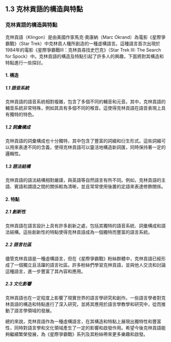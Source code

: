 ## 1.3 克林貢語的構造與特點

### 克林貢語的構造與特點

克林貢語（Klingon）是由美國作家馬克·奧康納（Marc Okrand）為電影《星際爭霸戰》（Star Trek）中克林貢人種所創造的一種虛構語言。這種語言首次出現於1984年的電影《星際爭霸戰III：克林貢尋找史巴克》（Star Trek III: The Search for Spock）中。克林貢語的構造及特點引起了許多人的興趣，下面將對其構造和特點進行一些探討。

#### 1. **構造**

##### 1.1 語音系統
克林貢語的語音系統相對複雜，包含了多個不同的輔音和元音。其中，克林貢語的輔音系統非常特殊，例如其具有多個不同的喉音。這使得克林貢語在語音表現上具有獨特的特色。

##### 1.2 詞彙構成
克林貢語的詞彙構成也十分獨特，其中包含了豐富的詞綴和衍生形式。這些詞綴可以用來表達不同的含義，使得克林貢語可以靈活地構造新詞匯，同時保持著一定的邏輯性。

##### 1.3 語法結構
克林貢語的語法結構相對嚴謹，與英語等自然語言有所不同。例如，克林貢語的主語、賓語和謂語之間的關係較為清晰，並且常常使用後置的定語來表達修飾關係。

#### 2. **特點**

##### 2.1 創新性
克林貢語在語言設計上具有許多創新之處，包括其獨特的語音系統、詞彙構成和語法結構。這些創新性的特點使得克林貢語成為一個獨特而豐富的語言系統。

##### 2.2 語言社區
儘管克林貢語是一種虛構語言，但在《星際爭霸戰》粉絲群體中，克林貢語已經形成了一個獨立且活躍的語言社區。許多粉絲們學習克林貢語，並與他人交流和討論這種語言，進一步豐富了其內容和應用。

##### 2.3 文化影響
克林貢語也在一定程度上影響了現實世界的語言學研究和創作。一些語言學者對克林貢語的構造和特點進行了深入研究，並將其應用於語言學教學和研究中，從而推動了語言學領域的發展。

總的來說，克林貢語作為一種虛構語言，在其構造和特點上展現出獨特性和豐富性，同時對語言學和文化領域產生了一定的影響和啟發作用。希望今後克林貢語能夠繼續繁榮發展，為《星際爭霸戰》系列及其粉絲帶來更多樂趣和啟發。